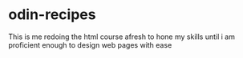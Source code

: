 # odin-recipes
This is me redoing the html course afresh to hone my skills until i am proficient enough
to design web pages with ease
